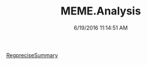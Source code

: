 ﻿---
title: MEME.Analysis
date: 6/19/2016 11:14:51 AM
---

[RegpreciseSummary](T-MEME.Analysis.RegpreciseSummary.html)
